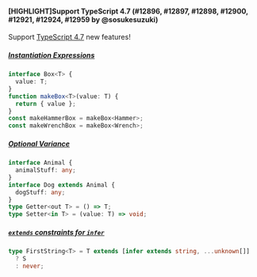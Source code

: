 #### [HIGHLIGHT]Support TypeScript 4.7 (#12896, #12897, #12898, #12900, #12921, #12924, #12959 by @sosukesuzuki)

Support [TypeScript 4.7](https://devblogs.microsoft.com/typescript/announcing-typescript-4-7) new features!

##### [Instantiation Expressions](https://devblogs.microsoft.com/typescript/announcing-typescript-4-7/#instantiation-expressions)

```ts
interface Box<T> {
  value: T;
}
function makeBox<T>(value: T) {
  return { value };
}
const makeHammerBox = makeBox<Hammer>;
const makeWrenchBox = makeBox<Wrench>;
```

##### [Optional Variance](https://devblogs.microsoft.com/typescript/announcing-typescript-4-7/#optional-variance-annotations-for-type-parameters)

```ts
interface Animal {
  animalStuff: any;
}
interface Dog extends Animal {
  dogStuff: any;
}
type Getter<out T> = () => T;
type Setter<in T> = (value: T) => void;
```

##### [`extends` constraints for `infer`](https://devblogs.microsoft.com/typescript/announcing-typescript-4-7/#extends-constraints-on-infer-type-variables)

```ts
type FirstString<T> = T extends [infer extends string, ...unknown[]]
  ? S
  : never;
```
